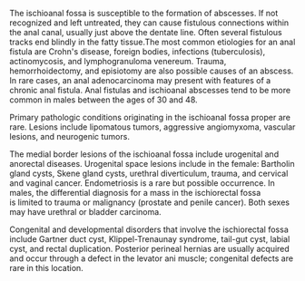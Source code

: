 The ischioanal fossa is susceptible to the formation of abscesses. If not recognized and left untreated, they can cause fistulous connections within the anal canal, usually just above the dentate line. Often several fistulous tracks end blindly in the fatty tissue.The most common etiologies for an anal fistula are Crohn's disease, foreign bodies, infections (tuberculosis), actinomycosis, and lymphogranuloma venereum. Trauma, hemorrhoidectomy, and episiotomy are also possible causes of an abscess. In rare cases, an anal adenocarcinoma may present with features of a chronic anal fistula. Anal fistulas and ischioanal abscesses tend to be more common in males between the ages of 30 and 48.

Primary pathologic conditions originating in the ischioanal fossa proper are rare. Lesions include lipomatous tumors, aggressive angiomyxoma, vascular lesions, and neurogenic tumors.

The medial border lesions of the ischioanal fossa include urogenital and anorectal diseases. Urogenital space lesions include in the female: Bartholin gland cysts, Skene gland cysts, urethral diverticulum, trauma, and cervical and vaginal cancer. Endometriosis is a rare but possible occurrence. In males, the differential diagnosis for a mass in the ischiorectal fossa is limited to trauma or malignancy (prostate and penile cancer). Both sexes may have urethral or bladder carcinoma.

Congenital and developmental disorders that involve the ischiorectal fossa include Gartner duct cyst, Klippel-Trenaunay syndrome, tail-gut cyst, labial cyst, and rectal duplication. Posterior perineal hernias are usually acquired and occur through a defect in the levator ani muscle; congenital defects are rare in this location.